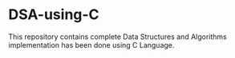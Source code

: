 # DSA-using-C
This repository contains complete Data Structures and Algorithms implementation has been done using C Language.
